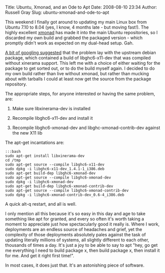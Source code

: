 Title: Ubuntu, Xmonad, and an Ode to Apt
Date: 2008-08-10 23:34
Author: Russell Gray
Slug: ubuntu-xmonad-and-ode-to-apt

This weekend I finally got around to updating my main Linux box from Ubuntu
7.10 to 8.04 (yes, I know, 4 months late - but moving fast!). The highly
excellent [xmonad][1] has made it into the main Ubuntu repositories, so I
discarded my own build and grabbed the packaged version - which promptly
didn't work as expected on my dual-head setup. Gah.

[A bit of googling suggested][2] that the problem lay with the upstream debian
package, which contained a build of libghc6-x11-dev that was compiled without
xinerama support. This left me with a choice of either waiting for the package
to get sorted out, or to do the build myself again. I decided to do my own
build rather than live without xmonad, but rather than mucking about with
tarballs I could at least now get the source from the package repository.

The appropriate steps, for anyone interested or having the same problem,
are:

1. Make sure libxinerama-dev is installed

2. Recompile libghc6-x11-dev and install it

3. Recompile libghc6-xmonad-dev and libghc-xmonad-contrib-dev against the new X11 lib

The apt-get incantations are:

    :::bash
    sudo apt-get install libxinerama-dev
    cd /tmp
    sudo apt-get source --compile libghc6-x11-dev
    sudo dpkg -i libghc6-x11-dev_1.4.1-1_i386.deb
    sudo apt-get build-dep libghc6-xmonad-dev
    sudo apt-get source --compile libghc6-xmonad-dev
    sudo dpkg -i libghc6-xmonad-dev
    sudo apt-get build-dep libghc6-xmonad-contrib-dev
    sudo apt-get source --compile libghc6-xmonad-contrib-dev
    sudo dpkg -i libghc6-xmonad-contrib-dev_0.6-4_i386.deb

A quick alt-q restart, and all is well.

I only mention all this because it's so easy in this day and age to take
something like apt for granted, and every so often it's worth taking a moment
to appreciate just how spectacularly good it really is. Where I work,
deployments are an endless source of headaches and grief, yet the complexity
of those deployments absolutely pales against the task of updating literally
millions of systems, all slightly different to each other, thousands of times
a day. It's just a joy to be able to say to apt "hey, go get me everything I
need to build package x, then build package x, then install it for me. And get
it right first time!".

In most cases, it does just that. It's an astonishing piece of software.


[1]: http://xmonad.org/
[2]: https://bugs.launchpad.net/debian/+source/haskell-x11/+bug/203594